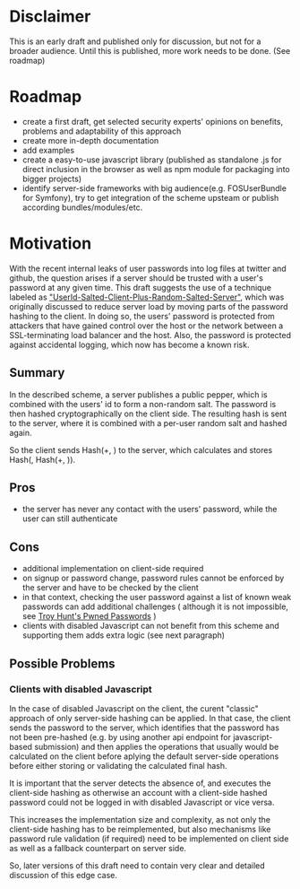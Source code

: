 # Disclaimer

This is an early draft and published only for discussion, but not for a broader audience. Until this is published, more work needs to be done. (See roadmap)

# Roadmap

* create a first draft, get selected security experts' opinions on benefits, problems and adaptability of this approach
* create more in-depth documentation
* add examples
* create a easy-to-use javascript library (published as standalone .js for direct inclusion in the browser as well as npm module for packaging into bigger projects)
* identify server-side frameworks with big audience(e.g. FOSUserBundle for Symfony), try to get integration of the scheme upsteam or publish according bundles/modules/etc.

# Motivation

With the recent internal leaks of user passwords into log files at twitter and github, the question arises if a server should be trusted with a user's password at any given time. 
This draft suggests the use of a technique labeled as ["UserId-Salted-Client-Plus-Random-Salted-Server"](http://ithare.com/client-plus-server-password-hashing-as-a-potential-way-to-improve-security-against-brute-force-attacks-without-overloading-server/), which was originally discussed to reduce server load by moving parts of the password hashing to the client.
In doing so, the users' password is protected from attackers that have gained control over the host or the network between a SSL-terminating load balancer and the host. Also, the password is protected against accidental logging, which now has become a known risk.

## Summary

In the described scheme, a server publishes a public pepper, which is combined with the users' id to form a non-random salt. The password is then hashed cryptographically on the client side. The resulting hash is sent to the server, where it is combined with a per-user random salt and hashed again.

So the client sends Hash(<static-pepper>+<user-id>, <password>) to the server, which calculates and stores Hash(<random-salt>, Hash(<static-pepper>+<user-id>, <password>)).

## Pros

* the server has never any contact with the users' password, while the user can still authenticate

## Cons

* additional implementation on client-side required
* on signup or password change, password rules cannot be enforced by the server and have to be checked by the client
* in that context, checking the user password against a list of known weak passwords can add additional challenges ( although it is not impossible, see [Troy Hunt's Pwned Passwords](https://www.troyhunt.com/ive-just-launched-pwned-passwords-version-2/#cloudflareprivacyandkanonymity) )
* clients with disabled Javascript can not benefit from this scheme and supporting them adds extra logic (see next paragraph)

## Possible Problems

### Clients with disabled Javascript

In the case of disabled Javascript on the client, the curent "classic" approach of only server-side hashing can be applied. In that case, the client sends the password to the server, which identifies that the password has not been pre-hashed (e.g. by using another api endpoint for javascript-based submission) and then applies the operations that usually would be calculated on the client before aplying the default server-side operations before either storing or validating the calculated final hash.

It is important that the server detects the absence of, and executes the client-side hashing as otherwise an account with a client-side hashed password could not be logged in with disabled Javascript or vice versa. 

This increases the implementation size and complexity, as not only the client-side hashing has to be reimplemented, but also mechanisms like password rule validation (if required) need to be implemented on client side as well as a fallback counterpart on server side.

So, later versions of this draft need to contain very clear and detailed discussion of this edge case.

